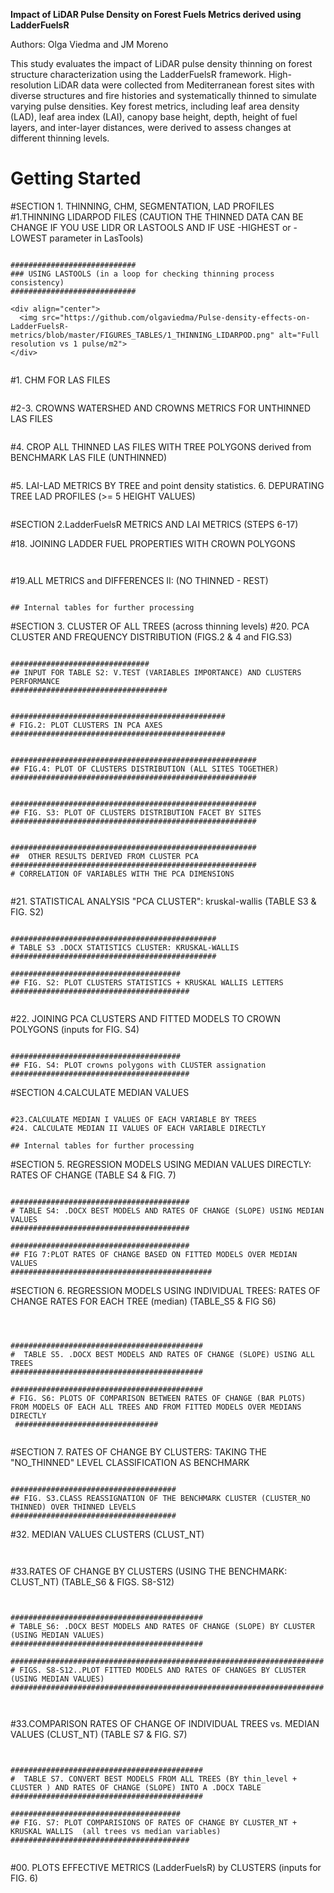 

**Impact of LiDAR Pulse Density on Forest Fuels Metrics derived using LadderFuelsR**

Authors: Olga Viedma and JM Moreno

This study evaluates the impact of LiDAR pulse density thinning on forest structure characterization using the LadderFuelsR framework. High-resolution LiDAR data were collected from Mediterranean forest sites with diverse structures and fire histories and systematically thinned to simulate varying pulse densities. Key forest metrics, including leaf area density (LAD), leaf area index (LAI), canopy base height, depth, height of fuel layers, and inter-layer distances, were derived to assess changes at different thinning levels.

# Getting Started


#SECTION 1. THINNING, CHM, SEGMENTATION, LAD PROFILES
#1.THINNING LIDARPOD FILES (CAUTION THE THINNED DATA CAN BE CHANGE IF YOU USE LIDR OR LASTOOLS AND IF USE -HIGHEST or -LOWEST parameter in LasTools)
```{r pressure, echo=FALSE}

############################
### USING LASTOOLS (in a loop for checking thinning process consistency)
############################

<div align="center">
  <img src="https://github.com/olgaviedma/Pulse-density-effects-on-LadderFuelsR-metrics/blob/master/FIGURES_TABLES/1_THINNING_LIDARPOD.png" alt="Full resolution vs 1 pulse/m2">
</div>


```

#1. CHM FOR LAS FILES
```{r pressure, echo=FALSE}

```
#2-3. CROWNS WATERSHED AND CROWNS METRICS FOR UNTHINNED LAS FILES
```{r pressure, echo=FALSE}

```
#4. CROP ALL THINNED LAS FILES WITH TREE POLYGONS derived from BENCHMARK LAS FILE (UNTHINNED)
```{r pressure, echo=FALSE}

```

#5. LAI-LAD METRICS BY TREE and point density statistics. 6. DEPURATING TREE LAD PROFILES (\>= 5 HEIGHT VALUES)
```{r pressure, echo=FALSE}

```



#SECTION 2.LadderFuelsR METRICS AND LAI METRICS (STEPS 6-17)

#18. JOINING LADDER FUEL PROPERTIES WITH CROWN POLYGONS
```{r Joining crown polygons and ladder fuels metrics, echo=TRUE, message=FALSE, warning=FALSE}


```

#19.ALL METRICS and DIFFERENCES II: (NO THINNED - REST) 
```{r Joining crown polygons and ladder fuels metrics, echo=TRUE, message=FALSE, warning=FALSE}

## Internal tables for further processing
```

#SECTION 3. CLUSTER OF ALL TREES (across thinning levels) 
#20. PCA CLUSTER AND FREQUENCY DISTRIBUTION (FIGS.2 & 4 and FIG.S3)
```{r pressure, echo=FALSE}

###############################
## INPUT FOR TABLE S2: V.TEST (VARIABLES IMPORTANCE) AND CLUSTERS PERFORMANCE
###################################


################################################
# FIG.2: PLOT CLUSTERS IN PCA AXES 
################################################


#######################################################
## FIG.4: PLOT OF CLUSTERS DISTRIBUTION (ALL SITES TOGETHER)  
#######################################################


#######################################################
## FIG. S3: PLOT OF CLUSTERS DISTRIBUTION FACET BY SITES 
#######################################################


#######################################################
##  OTHER RESULTS DERIVED FROM CLUSTER PCA  
#######################################################
# CORRELATION OF VARIABLES WITH THE PCA DIMENSIONS


```
#21. STATISTICAL ANALYSIS "PCA CLUSTER": kruskal-wallis (TABLE S3 & FIG. S2)
```{r pressure, echo=FALSE}

##############################################
# TABLE S3 .DOCX STATISTICS CLUSTER: KRUSKAL-WALLIS 
##############################################   

######################################
## FIG. S2: PLOT CLUSTERS STATISTICS + KRUSKAL WALLIS LETTERS
########################################
 
```
#22. JOINING PCA CLUSTERS AND FITTED MODELS TO CROWN POLYGONS (inputs for FIG. S4)
```{r Joining crown polygons and ladder fuels metrics, echo=TRUE, message=FALSE, warning=FALSE}

######################################
## FIG. S4: PLOT crowns polygons with CLUSTER assignation
########################################

```


#SECTION 4.CALCULATE MEDIAN VALUES
```{r pressure, echo=FALSE}

#23.CALCULATE MEDIAN I VALUES OF EACH VARIABLE BY TREES
#24. CALCULATE MEDIAN II VALUES OF EACH VARIABLE DIRECTLY

## Internal tables for further processing

```


#SECTION 5. REGRESSION MODELS USING MEDIAN VALUES DIRECTLY: RATES OF CHANGE (TABLE S4 & FIG. 7)
```{r pressure, echo=FALSE}

########################################
# TABLE S4: .DOCX BEST MODELS AND RATES OF CHANGE (SLOPE) USING MEDIAN VALUES
########################################

########################################
## FIG 7:PLOT RATES OF CHANGE BASED ON FITTED MODELS OVER MEDIAN VALUES
#############################################

```



#SECTION 6. REGRESSION MODELS USING INDIVIDUAL TREES: RATES OF CHANGE RATES FOR EACH TREE (median) (TABLE_S5 & FIG S6)
```{r, echo=TRUE, message=FALSE, warning=FALSE}



###########################################
#  TABLE S5. .DOCX BEST MODELS AND RATES OF CHANGE (SLOPE) USING ALL TREES
###########################################
  
###########################################
# FIG. S6: PLOTS OF COMPARISON BETWEEN RATES OF CHANGE (BAR PLOTS) FROM MODELS OF EACH ALL TREES AND FROM FITTED MODELS OVER MEDIANS DIRECTLY
 ################################


```



#SECTION 7. RATES OF CHANGE BY CLUSTERS: TAKING THE "NO_THINNED" LEVEL CLASSIFICATION AS BENCHMARK 
```{r pressure, echo=FALSE}

#####################################
## FIG. S3.CLASS REASSIGNATION OF THE BENCHMARK CLUSTER (CLUSTER_NO THINNED) OVER THINNED LEVELS
#####################################

```

#32. MEDIAN VALUES CLUSTERS (CLUST_NT)  
```{r pressure, echo=FALSE}


```

#33.RATES OF CHANGE BY CLUSTERS (USING THE BENCHMARK: CLUST_NT) (TABLE_S6 & FIGS. S8-S12)
```{r pressure, echo=FALSE}


###########################################
# TABLE_S6: .DOCX BEST MODELS AND RATES OF CHANGE (SLOPE) BY CLUSTER (USING MEDIAN VALUES) 
###########################################

######################################################################
# FIGS. S8-S12..PLOT FITTED MODELS AND RATES OF CHANGES BY CLUSTER (USING MEDIAN VALUES) 
######################################################################

 
```

#33.COMPARISON RATES OF CHANGE OF INDIVIDUAL TREES vs. MEDIAN VALUES (CLUST_NT) (TABLE S7 & FIG. S7)
```{r pressure, echo=FALSE}


###########################################
#  TABLE S7. CONVERT BEST MODELS FROM ALL TREES (BY thin_level + CLUSTER ) AND RATES OF CHANGE (SLOPE) INTO A .DOCX TABLE
###########################################

######################################
## FIG. S7: PLOT COMPARISIONS OF RATES OF CHANGE BY CLUSTER_NT + KRUSKAL WALLIS  (all trees vs median variables)
########################################


```

#00. PLOTS EFFECTIVE METRICS (LadderFuelsR) by CLUSTERS (inputs for FIG. 6)
```{r Plots of fuel layers with LAD percentage greater than 25 and the canopy base height (CBH) based on the maximum LAD percentage, echo=TRUE, message=FALSE, warning=FALSE}

```

